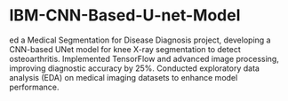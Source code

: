 # IBM-CNN-Based-U-net-Model
ed a Medical Segmentation for Disease Diagnosis project, developing a CNN-based UNet model for knee X-ray segmentation to detect osteoarthritis. Implemented TensorFlow and advanced image processing, improving diagnostic accuracy by 25%. Conducted exploratory data analysis (EDA) on medical imaging datasets to enhance model performance.
